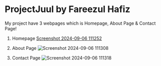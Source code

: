 # ProjectJuul by Fareezul Hafiz

My project have 3 webpages which is Homepage, About Page & Contact Page!

1) Homepage
[Screenshot 2024-09-06 111252](https://github.com/user-attachments/assets/8646fe03-5335-4509-9053-0c52cd639d84)

2) About Page
![Screenshot 2024-09-06 111308](https://github.com/user-attachments/assets/f7213935-3ee3-4b6f-b18c-cec83d174f19)

3) Contact Page
![Screenshot 2024-09-06 111318](https://github.com/user-attachments/assets/6a879b38-8866-4232-ab5f-631f880b0ac6)

